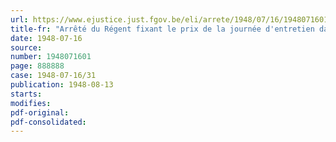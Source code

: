```yaml
---
url: https://www.ejustice.just.fgov.be/eli/arrete/1948/07/16/1948071601/justel
title-fr: "Arrêté du Régent fixant le prix de la journée d'entretien dans les hospices et hôpitaux (année 1948)"
date: 1948-07-16
source:
number: 1948071601
page: 888888
case: 1948-07-16/31
publication: 1948-08-13
starts:
modifies:
pdf-original:
pdf-consolidated:
---
```


